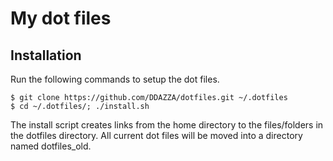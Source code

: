 My dot files
============

Installation
------------
Run the following commands to setup the dot files.

    $ git clone https://github.com/DDAZZA/dotfiles.git ~/.dotfiles
    $ cd ~/.dotfiles/; ./install.sh

The install script creates links from the home directory to the files/folders in the dotfiles directory.
All current dot files will be moved into a directory named dotfiles_old.
